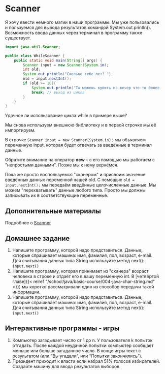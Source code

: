 # Scanner

Я хочу ввести немного магии в наши программы. Мы уже пользовались и пользуемся для вывода результатов командой System.out.println(). Возможность ввода данных через терминал в программу также существует.

```Java
import java.util.Scanner;

public class WhileScanner {
	public static void main(String[] args) {
		Scanner input = new Scanner(System.in);
		int old;
		System.out.println("Сколько тебе лет? ");
		old = input.nextInt();
		if (old >= 18){
			System.out.println("Ты можешь купить на вечер что-то более крепкое, чем чай");
			break; // выход из цикла
		}
	}
}
```

Удачное ли использование цикла while в примере выше?

Мы снова используем внешнюю библиотеку и в первой строчке мы её импортируем.

В строчке ``Scanner input = new Scanner(System.in);`` мы объявляем переменную input, которая будет отвечать за введённые в терминал данные. 

Обратите внимание на оператор **new** – с его помощью мы работаем с "непростыми данными". Позже мы к нему вернёмся. 

Пока же просто воспользуемся "сканером" и присвоим значение введённых данных переменной нашей old. С помощью ``old = input.nextInt();`` мы передаём введённые целочисленные данные. Мы можем "перехватывать" данные любого типа. Просто мы должны записывать их в соответствующие переменные.

## Дополнительные материалы

Подробнее о [Scanner](https://docs.oracle.com/javase/8/docs/api/java/util/Scanner.html) 

## Домашнее задание

1. Напишите программу, которой надо представиться. Данные, которые спрашивает машина: имя, фамилия, пол, возраст, e-mail. Для считывания данных типа String используйте метод next():  ``input.next()``
2. Напишите программу, которая принимает из "сканера" возраст человека в строке и отдаёт его в вашу переменную int. В [четвёртой главе]{{< relref "/school/java/basic-course/004-java-char-string.md" >}}) мы коротко рассматривали один из способов передачи такой информации.
3. Напишите программу, которой надо представиться. Данные, которые спрашивает машина: имя, фамилия, пол, возраст, e-mail. Для считывания данных типа String используйте метод next():  ``input.next()``

## Интерактивные программы - игры

1. Компьютер загадывает число от 1 до n. У пользователя k попыток отгадать. После каждой неудачной попытки компьютер сообщает меньше или больше загаданное число. В конце игры текст с результатом (или “Вы угадали”, или “Попытки закончились”).
2. Президент приходит к власти если набрал 51% голосов избирателей. Создайте машину для ввода результатов выборов.

